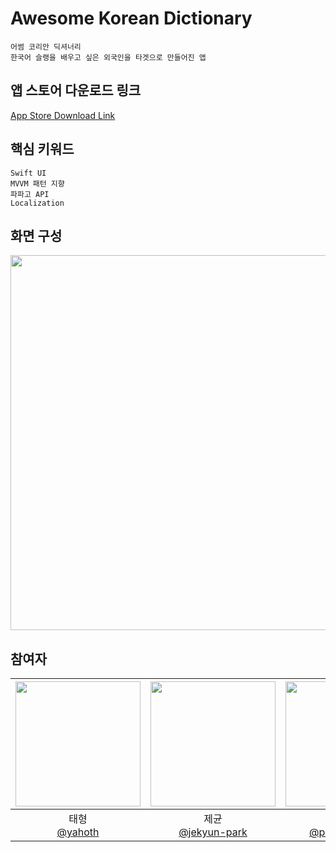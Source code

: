 # Awesome Korean Dictionary
```
어썸 코리안 딕셔너리
한국어 슬랭을 배우고 싶은 외국인을 타겟으로 만들어진 앱 
```

## 앱 스토어 다운로드 링크
<a href="https://apps.apple.com/kr/app/awesome-korean-dictionary/id1665422867">App Store Download Link</a>


## 핵심 키워드
```
Swift UI
MVVM 패턴 지향
파파고 API
Localization
```

## 화면 구성
<img src="https://user-images.githubusercontent.com/114331071/214083703-0279d45b-11aa-49d6-b227-13f216f0f43f.jpg" 
     width="1100" 
     height="600" />




## 참여자

| <img src="https://avatars.githubusercontent.com/u/99034396?v=4" width=200> | <img src="https://avatars.githubusercontent.com/u/19788294?v=4" width=200> | <img src="https://avatars.githubusercontent.com/u/114223237?v=4" width=200> | <img src="https://avatars.githubusercontent.com/u/48899055?v=4" width=200> | <img src="https://avatars.githubusercontent.com/u/106806428?v=4" width=200> | <img src="https://avatars.githubusercontent.com/u/64416520?v=4" width=200> | <img src="https://avatars.githubusercontent.com/u/108848166?v=4" width=200> | <img src="https://avatars.githubusercontent.com/u/52193695?v=4" width=200> | <img src="https://avatars.githubusercontent.com/u/114331071?v=4" width=200> |
| :----------------------------------------------------------: | :---------------------------------------------: | :-------------------------------------------------: | :-------------------------------------------------: |  :-------------------------------------------------: |  :-------------------------------------------------: |  :-------------------------------------------------: |  :-------------------------------------------------: |  :-------------------------------------------------: |
| 태형<br/>[@yahoth](https://github.com/yahoth)<br/> | 제균<br/>[@jekyun-park](https://github.com/jekyun-park)<br/> | 소영<br/> [@primrose1101](https://github.com/primrose1101)<br/> | 주희<br/>[@zoohee](https://github.com/zoohee)<br/> | 소희<br/>[@jeongsoohee](https://github.com/jeongsoohee)<br/> | 현호<br/>[@Achoo-kr](https://github.com/Achoo-kr)<br/> | 현종<br/>[@EthanColdChoi](https://github.com/EthanColdChoi)<br/> | 진표<br/>[@jphong1005](https://github.com/jphong1005)<br/> | 유진<br/>[@yooj1202](https://github.com/yooj1202)<br/> |
